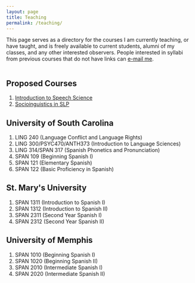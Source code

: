 ```yaml
---
layout: page
title: Teaching
permalink: /teaching/
---
```


This page serves as a directory for the courses I am currently teaching, or have taught, 
and is freely available to current students, alumni of my classes, and any other 
interested observers. People interested in syllabi from previous courses that 
do not have links can [e-mail me](mailto:reedpe@mailbox.sc.edu).

<hr style="clear:both;visibility: hidden;" />  

## Proposed Courses
1. [Introduction to Speech Science](/teaching/intro_speech_science/) 
2. [Socioinguistics in SLP](/teaching/socio_in_SLP/)


## University of South Carolina

1. LING 240 (Language Conflict and Language Rights)
2. LING 300/PSYC470/ANTH373 (Introduction to Language Sciences)
3. LING 314/SPAN 317 (Spanish Phonetics and Pronunciation)
4. SPAN 109 (Beginning Spanish I)
5. SPAN 121 (Elementary Spanish)
6. SPAN 122 (Basic Proficiency in Spanish)

## St. Mary's University

1. SPAN 1311 (Introduction to Spanish I)
2. SPAN 1312 (Introduction to Spanish II)
3. SPAN 2311 (Second Year Spanish I)
4. SPAN 2312 (Second Year Spanish II)

## University of Memphis

1. SPAN 1010 (Beginning Spanish I)
2. SPAN 1020 (Beginning Spanish II)
3. SPAN 2010 (Intermediate Spanish I)
4. SPAN 2020 (Intermediate Spanish II)